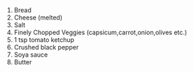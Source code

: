 1. Bread
2. Cheese (melted)
3. Salt
4. Finely Chopped Veggies (capsicum,carrot,onion,olives etc.)
5. 1 tsp tomato ketchup
6. Crushed black pepper
7. Soya sauce
8. Butter